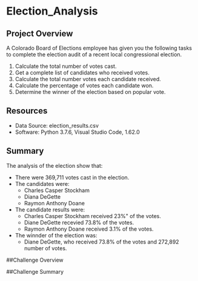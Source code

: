 # Election_Analysis

## Project Overview
A Colorado Board of Elections employee has given you the following tasks to complete the election audit of a recent local congressional election.

1. Calculate the total number of votes cast.
2. Get a complete list of candidates who received votes.
3. Calculate the total number votes each candidate received.
4. Calculate the percentage of votes each candidate won.
5. Determine the winner of the election based on popular vote.

## Resources
- Data Source: election_results.csv
- Software: Python 3.7.6, Visual Studio Code, 1.62.0

## Summary
The analysis of the election show that:
- There were 369,711 votes cast in the election.
- The candidates were:
  - Charles Casper Stockham
  - Diana DeGette
  - Raymon Anthony Doane
- The candidate results were:
  - Charles Casper Stockham received 23%" of the votes.
  - Diane DeGette recevied 73.8% of the votes.
  - Raymon Anthony Doane received 3.1% of the votes.
- The winnder of the election was:
  - Diane DeGette, who received 73.8% of the votes and 272,892 number of votes.
 
##Challenge Overview

##Challenge Summary
